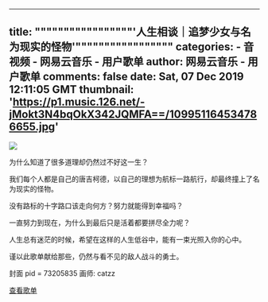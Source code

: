 
---
title: """""""""""""""""'人生相谈｜追梦少女与名为现实的怪物'"""""""""""""""""
categories: 
    - 音视频
    - 网易云音乐 - 用户歌单
author: 网易云音乐 - 用户歌单
comments: false
date: Sat, 07 Dec 2019 12:11:05 GMT
thumbnail: 'https://p1.music.126.net/-jMokt3N4bqOkX342JQMFA==/109951164534786655.jpg'
---

<div>   
<img src="https://p1.music.126.net/-jMokt3N4bqOkX342JQMFA==/109951164534786655.jpg" referrerpolicy="no-referrer"><div><p>为什么知道了很多道理却仍然过不好这一生？</p><p>我们每个人都是自己的唐吉柯德，以自己的理想为航标一路航行，却最终撞上了名为现实的怪物。</p><p>没有路标的十字路口该走向何方？努力就能得到幸福吗？</p><p>一直努力到现在，为什么到最后只是活着都要拼尽全力呢？</p><p></p><p>人生总有迷茫的时候，希望在这样的人生低谷中，能有一束光照入你的心中。</p><p></p><p>谨以此歌单献给那些，仍然与看不见的敌人战斗的勇士。</p><p></p><p>封面 pid = 73205835 画师: catzz</p><p></p></div><div><a href="http://music.163.com/playlist/3108421655">查看歌单</a></div>  
</div>
            